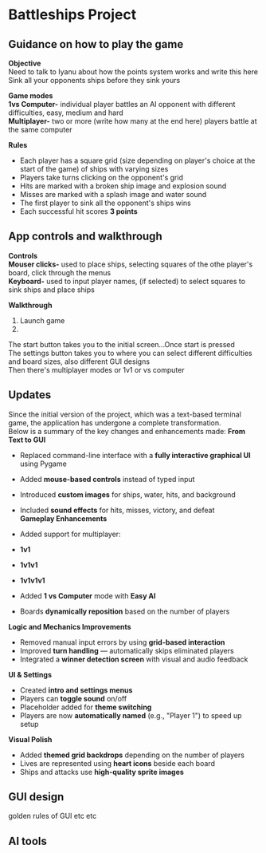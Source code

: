 # Battleships Project
## Guidance on how to play the game
**Objective**  
Need to talk to Iyanu about how the points system works and write this here  
Sink all your opponents ships before they sink yours  
  
**Game modes**  
**1vs Computer-** individual player battles an AI opponent with different difficulties, easy, medium and hard  
**Multiplayer-** two or more (write how many at the end here) players battle at the same computer  
  
**Rules**    
 - Each player has a square grid (size depending on player's choice at the start of the game) of ships with varying sizes  
 - Players take turns clicking on the opponent's grid  
 - Hits are marked with a broken ship image and explosion sound  
 - Misses are marked with a splash image and water sound  
 - The first player to sink all the opponent's ships wins  
 - Each successful hit scores **3 points**
   
## App controls and walkthrough
**Controls**  
**Mouser clicks-** used to place ships, selecting squares of the othe player's board, click through the menus  
**Keyboard-** used to input player names, (if selected) to select squares to sink ships and place ships  
  
**Walkthrough**
1. Launch game
2. 

The start button takes you to the initial screen...Once start is pressed  
The settings button takes you to where you can select different difficulties and board sizes, also different GUI designs  
Then there's multiplayer modes or 1v1 or vs computer  

## Updates
Since the initial version of the project, which was a text-based terminal game, the application has undergone a complete transformation.  
Below is a summary of the key changes and enhancements made:
**From Text to GUI**
 - Replaced command-line interface with a **fully interactive graphical UI** using Pygame
 - Added **mouse-based controls** instead of typed input
 - Introduced **custom images** for ships, water, hits, and background
 - Included **sound effects** for hits, misses, victory, and defeat  
**Gameplay Enhancements**
  
 - Added support for multiplayer:
 - **1v1**
 - **1v1v1**
 - **1v1v1v1**
     
 - Added **1 vs Computer** mode with **Easy AI**
 - Boards **dynamically reposition** based on the number of players
  
**Logic and Mechanics Improvements**
 - Removed manual input errors by using **grid-based interaction**
 - Improved **turn handling** — automatically skips eliminated players
 - Integrated a **winner detection screen** with visual and audio feedback
  
**UI & Settings**
 - Created **intro and settings menus**
 - Players can **toggle sound** on/off
 - Placeholder added for **theme switching**
 - Players are now **automatically named** (e.g., "Player 1") to speed up setup
   
**Visual Polish**
 - Added **themed grid backdrops** depending on the number of players
 - Lives are represented using **heart icons** beside each board
 - Ships and attacks use **high-quality sprite images**  

## GUI design
golden rules of GUI etc etc

## AI tools
